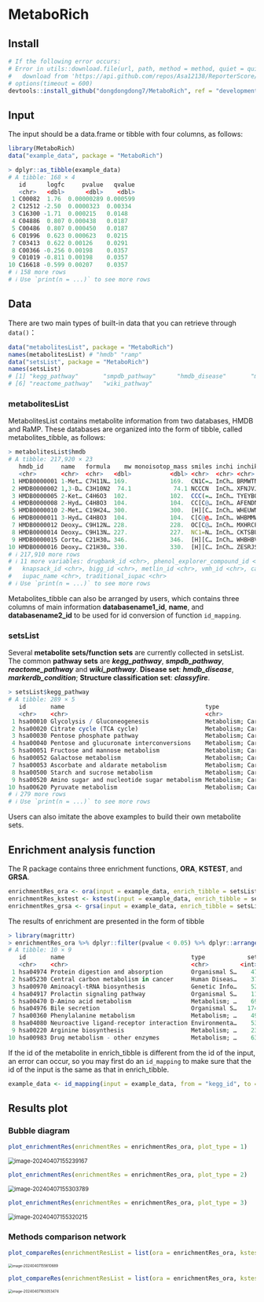 # MetaboRich

## Install

```R
# If the following error occurs:
# Error in utils::download.file(url, path, method = method, quiet = quiet,  : 
#   download from 'https://api.github.com/repos/Asa12138/ReporterScore/tarball/HEAD' failed
# options(timeout = 600)
devtools::install_github("dongdongdong7/MetaboRich", ref = "development")
```

## Input

The input should be a data.frame or tibble with four columns, as follows:

```R
library(MetaboRich)
data("example_data", package = "MetaboRich")
```

```R
> dplyr::as_tibble(example_data)
# A tibble: 168 × 4
   id      logfc     pvalue   qvalue
   <chr>   <dbl>      <dbl>    <dbl>
 1 C00082  1.76  0.00000289 0.000599
 2 C12512 -2.50  0.0000323  0.00334 
 3 C16300 -1.71  0.000215   0.0148  
 4 C04886  0.807 0.000438   0.0187  
 5 C00486  0.807 0.000450   0.0187  
 6 C01996  0.623 0.000623   0.0215  
 7 C03413  0.622 0.00126    0.0291  
 8 C00366 -0.256 0.00198    0.0357  
 9 C01019 -0.811 0.00198    0.0357  
10 C16618 -0.599 0.00207    0.0357  
# ℹ 158 more rows
# ℹ Use `print(n = ...)` to see more rows
```

## Data

There are two main types of built-in data that you can retrieve through ```data()```：

```R
data("metabolitesList", package = "MetaboRich")
names(metabolitesList) # "hmdb" "ramp"
data("setsList", package = "MetaboRich")
names(setsList)
# [1] "kegg_pathway"       "smpdb_pathway"      "hmdb_disease"       "markerdb_condition" "classyfire"       
# [6] "reactome_pathway"   "wiki_pathway" 
```

### metabolitesList

MetabolitesList contains metabolite information from two databases, HMDB and RaMP. These databases are organized into the form of tibble, called metabolites_tibble, as follows:

```R
> metabolitesList$hmdb
# A tibble: 217,920 × 23
   hmdb_id     name   formula    mw monoisotop_mass smiles inchi inchikey foodb_id kegg_id chemspider_id chebi_id
   <chr>       <chr>  <chr>   <dbl>           <dbl> <chr>  <chr> <chr>    <chr>    <chr>   <chr>         <chr>   
 1 HMDB0000001 1-Met… C7H11N… 169.            169.  CN1C=… InCh… BRMWTNU… FDB0935… C01152  83153         50599   
 2 HMDB0000002 1,3-D… C3H10N2  74.1            74.1 NCCCN  InCh… XFNJVJP… FDB0052… C00986  415           15725   
 3 HMDB0000005 2-Ket… C4H6O3  102.            102.  CCC(=… InCh… TYEYBOS… FDB0303… C00109  57            30831   
 4 HMDB0000008 2-Hyd… C4H8O3  104.            104.  CC[C@… InCh… AFENDNX… FDB0218… C05984  389701        50613   
 5 HMDB0000010 2-Met… C19H24… 300.            300.  [H][C… InCh… WHEUWNK… FDB0218… C05299  389515        1189    
 6 HMDB0000011 3-Hyd… C4H8O3  104.            104.  C[C@@… InCh… WHBMMWS… FDB0218… C01089  83181         17066   
 7 HMDB0000012 Deoxy… C9H12N… 228.            228.  OC[C@… InCh… MXHRCPN… FDB0218… C00526  13118         16450   
 8 HMDB0000014 Deoxy… C9H13N… 227.            227.  NC1=N… InCh… CKTSBUT… FDB0218… C00881  13117         15698   
 9 HMDB0000015 Corte… C21H30… 346.            346.  [H][C… InCh… WHBHBVV… FDB0218… C05488  389582        28324   
10 HMDB0000016 Deoxy… C21H30… 330.            330.  [H][C… InCh… ZESRJSP… FDB0064… C03205  5932          16973   
# ℹ 217,910 more rows
# ℹ 11 more variables: drugbank_id <chr>, phenol_explorer_compound_id <chr>, wikipedia_id <chr>,
#   knapsack_id <chr>, bigg_id <chr>, metlin_id <chr>, vmh_id <chr>, cas_id <chr>, synonyms <list>,
#   iupac_name <chr>, traditional_iupac <chr>
# ℹ Use `print(n = ...)` to see more rows
```

Metabolites_tibble can also be arranged by users, which contains three columns of main information **databasename1_id**, **name**, and **databasename2_id** to be used for id conversion of function ```id_mapping```.

### setsList

Several **metabolite sets/function sets** are currently collected in setsList. The common **pathway sets** are ***kegg_pathway***, ***smpdb_pathway***, ***reactome_pathway*** and ***wiki_pathway***. **Disease set**: ***hmdb_disease***, ***markerdb_condition***; **Structure classification set**: ***classyfire***.

```R
> setsList$kegg_pathway
# A tibble: 289 × 5
   id       name                                        type                         metabolites metabolites_name
   <chr>    <chr>                                       <chr>                        <list>      <list>          
 1 hsa00010 Glycolysis / Gluconeogenesis                Metabolism; Carbohydrate me… <chr [31]>  <chr [31]>      
 2 hsa00020 Citrate cycle (TCA cycle)                   Metabolism; Carbohydrate me… <chr [20]>  <chr [20]>      
 3 hsa00030 Pentose phosphate pathway                   Metabolism; Carbohydrate me… <chr [37]>  <chr [37]>      
 4 hsa00040 Pentose and glucuronate interconversions    Metabolism; Carbohydrate me… <chr [59]>  <chr [59]>      
 5 hsa00051 Fructose and mannose metabolism             Metabolism; Carbohydrate me… <chr [55]>  <chr [55]>      
 6 hsa00052 Galactose metabolism                        Metabolism; Carbohydrate me… <chr [46]>  <chr [46]>      
 7 hsa00053 Ascorbate and aldarate metabolism           Metabolism; Carbohydrate me… <chr [57]>  <chr [57]>      
 8 hsa00500 Starch and sucrose metabolism               Metabolism; Carbohydrate me… <chr [37]>  <chr [37]>      
 9 hsa00520 Amino sugar and nucleotide sugar metabolism Metabolism; Carbohydrate me… <chr [118]> <chr [118]>     
10 hsa00620 Pyruvate metabolism                         Metabolism; Carbohydrate me… <chr [32]>  <chr [32]>      
# ℹ 279 more rows
# ℹ Use `print(n = ...)` to see more rows
```

Users can also imitate the above examples to build their own metabolite sets.

## Enrichment analysis function

The R package contains three enrichment functions, **ORA**, **KSTEST**, and **GRSA**.

```R
enrichmentRes_ora <- ora(input = example_data, enrich_tibble = setsList$kegg_pathway, enrich_type = "all", N_type = "database", adjust = "fdr", thread = 2)
enrichmentRes_kstest <- kstest(input = example_data, enrich_tibble = setsList$kegg_pathway, adjust = "fdr", thread = 2)
enrichmentRes_grsa <- grsa(input = example_data, enrich_tibble = setsList$kegg_pathway, adjust = "fdr", thread = 2)
```

The results of enrichment are presented in the form of tibble

```R
> library(magrittr)
> enrichmentRes_ora %>% dplyr::filter(pvalue < 0.05) %>% dplyr::arrange(pvalue)
# A tibble: 10 × 9
   id       name                                    type            set inset insetIDs direaction  pvalue  qvalue
   <chr>    <chr>                                   <chr>         <int> <int> <chr>         <dbl>   <dbl>   <dbl>
 1 hsa04974 Protein digestion and absorption        Organismal S…    47     6 C00082;…      0.515 2.48e-5 0.00716
 2 hsa05230 Central carbon metabolism in cancer     Human Diseas…    37     5 C00082;…      0.611 9.48e-5 0.0137 
 3 hsa00970 Aminoacyl-tRNA biosynthesis             Genetic Info…    52     5 C00082;…      0.451 4.89e-4 0.0471 
 4 hsa04917 Prolactin signaling pathway             Organismal S…    11     2 C00082;…      1     8.43e-3 0.609  
 5 hsa00470 D-Amino acid metabolism                 Metabolism; …    69     4 C00739;…      0     1.17e-2 0.674  
 6 hsa04976 Bile secretion                          Organismal S…   174     6 C00486;…      0.654 2.36e-2 1      
 7 hsa00360 Phenylalanine metabolism                Metabolism; …    49     3 C00082;…      0.841 2.49e-2 1      
 8 hsa04080 Neuroactive ligand-receptor interaction Environmenta…    53     3 C01996;…      0.690 3.06e-2 1      
 9 hsa00220 Arginine biosynthesis                   Metabolism; …    23     2 C00049;…      0     3.52e-2 1      
10 hsa00983 Drug metabolism - other enzymes         Metabolism; …    63     3 C16618;…      0     4.74e-2 1      
```

If the id of the metabolite in enrich_tibble is different from the id of the input, an error can occur, so you may first do an ```id_mapping``` to make sure that the id of the input is the same as that in enrich_tibble.

```R
example_data <- id_mapping(input = example_data, from = "kegg_id", to = "hmdb_id", metabolites_tibble = metabolitesList$hmdb)
```

## Results plot

### Bubble diagram

```R
plot_enrichmentRes(enrichmentRes = enrichmentRes_ora, plot_type = 1)
```

<img src=".\assets\image-20240407155239167.png" alt="image-20240407155239167" style="zoom:80%;" />

```R
plot_enrichmentRes(enrichmentRes = enrichmentRes_ora, plot_type = 2)
```

<img src=".\assets\image-20240407155303789.png" alt="image-20240407155303789" style="zoom:80%;" />

```R
plot_enrichmentRes(enrichmentRes = enrichmentRes_ora, plot_type = 3)
```

<img src=".\assets\image-20240407155320215.png" alt="image-20240407155320215" style="zoom:80%;" />

### Methods comparison network

```R
plot_compareRes(enrichmentResList = list(ora = enrichmentRes_ora, kstest = enrichmentRes_kstest, grsa = enrichmentRes_grsa), plot_type = 1)
```

<img src=".\assets\image-20240407155610689.png" alt="image-20240407155610689" style="zoom: 50%;" />

```R
plot_compareRes(enrichmentResList = list(ora = enrichmentRes_ora, kstest = enrichmentRes_kstest, grsa = enrichmentRes_grsa), plot_type = 2)
```

<img src="D:\fudan\Projects\2024\meaWmrn\Progress\build_package\MetaboRich\assets\image-20240407163053474.png" alt="image-20240407163053474" style="zoom:50%;" />



